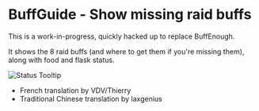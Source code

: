 # BuffGuide - Show missing raid buffs

This is a work-in-progress, quickly hacked up to replace BuffEnough.

It shows the 8 raid buffs (and where to get them if you're missing them), along with food and flask status.

![Status Tooltip](http://media-curse.cursecdn.com/attachments/74/87/a7360e3f0d5a9014220fcd2f574d8b77.png)

* French translation by VDV/Thierry
* Traditional Chinese translation by laxgenius

